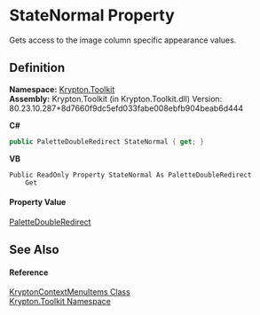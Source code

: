 # StateNormal Property


Gets access to the image column specific appearance values.



## Definition
**Namespace:** <a href="79d2eac2-21f4-54ff-7552-b20c33c30600.md">Krypton.Toolkit</a>  
**Assembly:** Krypton.Toolkit (in Krypton.Toolkit.dll) Version: 80.23.10.287+8d7660f9dc5efd033fabe008ebfb904beab6d444

**C#**
``` C#
public PaletteDoubleRedirect StateNormal { get; }
```
**VB**
``` VB
Public ReadOnly Property StateNormal As PaletteDoubleRedirect
	Get
```



#### Property Value
<a href="3c99950a-cc84-287b-0860-b897032948db.md">PaletteDoubleRedirect</a>

## See Also


#### Reference
<a href="3b443c90-918a-6b71-586d-1e1f76c6f737.md">KryptonContextMenuItems Class</a>  
<a href="79d2eac2-21f4-54ff-7552-b20c33c30600.md">Krypton.Toolkit Namespace</a>  
